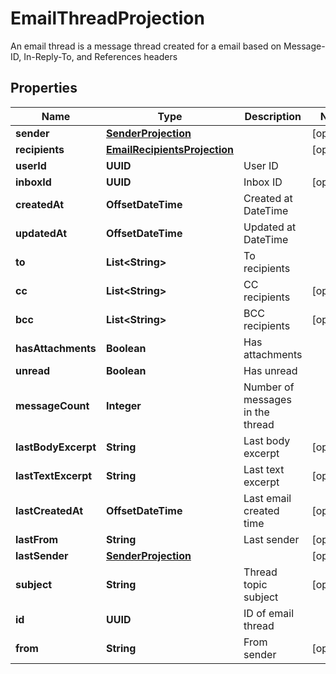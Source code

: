 

# EmailThreadProjection

An email thread is a message thread created for a email based on Message-ID, In-Reply-To, and References headers

## Properties

| Name | Type | Description | Notes |
|------------ | ------------- | ------------- | -------------|
|**sender** | [**SenderProjection**](SenderProjection) |  |  [optional] |
|**recipients** | [**EmailRecipientsProjection**](EmailRecipientsProjection) |  |  [optional] |
|**userId** | **UUID** | User ID |  |
|**inboxId** | **UUID** | Inbox ID |  [optional] |
|**createdAt** | **OffsetDateTime** | Created at DateTime |  |
|**updatedAt** | **OffsetDateTime** | Updated at DateTime |  |
|**to** | **List&lt;String&gt;** | To recipients |  |
|**cc** | **List&lt;String&gt;** | CC recipients |  [optional] |
|**bcc** | **List&lt;String&gt;** | BCC recipients |  [optional] |
|**hasAttachments** | **Boolean** | Has attachments |  |
|**unread** | **Boolean** | Has unread |  |
|**messageCount** | **Integer** | Number of messages in the thread |  |
|**lastBodyExcerpt** | **String** | Last body excerpt |  [optional] |
|**lastTextExcerpt** | **String** | Last text excerpt |  [optional] |
|**lastCreatedAt** | **OffsetDateTime** | Last email created time |  [optional] |
|**lastFrom** | **String** | Last sender |  [optional] |
|**lastSender** | [**SenderProjection**](SenderProjection) |  |  [optional] |
|**subject** | **String** | Thread topic subject |  [optional] |
|**id** | **UUID** | ID of email thread |  |
|**from** | **String** | From sender |  [optional] |



